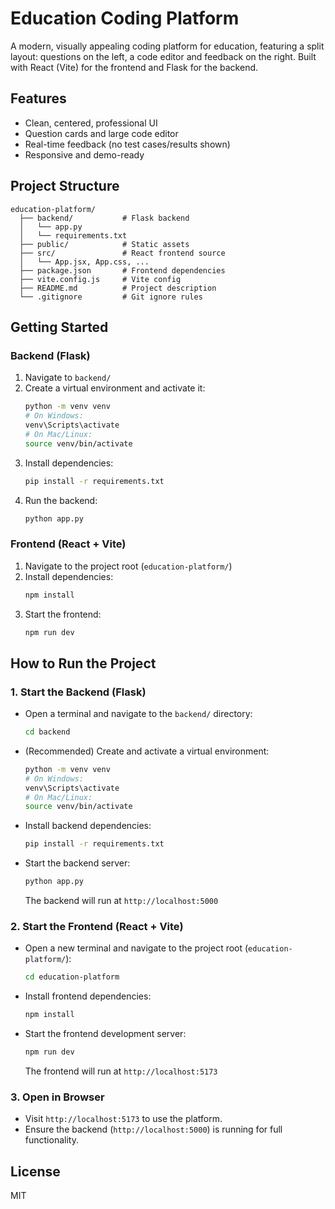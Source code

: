 # Education Coding Platform

A modern, visually appealing coding platform for education, featuring a split layout: questions on the left, a code editor and feedback on the right. Built with React (Vite) for the frontend and Flask for the backend.

## Features
- Clean, centered, professional UI
- Question cards and large code editor
- Real-time feedback (no test cases/results shown)
- Responsive and demo-ready

## Project Structure
```
education-platform/
  ├── backend/           # Flask backend
  │   └── app.py
  │   └── requirements.txt
  ├── public/            # Static assets
  ├── src/               # React frontend source
  │   └── App.jsx, App.css, ...
  ├── package.json       # Frontend dependencies
  ├── vite.config.js     # Vite config
  ├── README.md          # Project description
  └── .gitignore         # Git ignore rules
```

## Getting Started

### Backend (Flask)
1. Navigate to `backend/`
2. Create a virtual environment and activate it:
   ```sh
   python -m venv venv
   # On Windows:
   venv\Scripts\activate
   # On Mac/Linux:
   source venv/bin/activate
   ```
3. Install dependencies:
   ```sh
   pip install -r requirements.txt
   ```
4. Run the backend:
   ```sh
   python app.py
   ```

### Frontend (React + Vite)
1. Navigate to the project root (`education-platform/`)
2. Install dependencies:
   ```sh
   npm install
   ```
3. Start the frontend:
   ```sh
   npm run dev
   ```

## How to Run the Project

### 1. Start the Backend (Flask)
- Open a terminal and navigate to the `backend/` directory:
  ```sh
  cd backend
  ```
- (Recommended) Create and activate a virtual environment:
  ```sh
  python -m venv venv
  # On Windows:
  venv\Scripts\activate
  # On Mac/Linux:
  source venv/bin/activate
  ```
- Install backend dependencies:
  ```sh
  pip install -r requirements.txt
  ```
- Start the backend server:
  ```sh
  python app.py
  ```
  The backend will run at `http://localhost:5000`

### 2. Start the Frontend (React + Vite)
- Open a new terminal and navigate to the project root (`education-platform/`):
  ```sh
  cd education-platform
  ```
- Install frontend dependencies:
  ```sh
  npm install
  ```
- Start the frontend development server:
  ```sh
  npm run dev
  ```
  The frontend will run at `http://localhost:5173`

### 3. Open in Browser
- Visit `http://localhost:5173` to use the platform.
- Ensure the backend (`http://localhost:5000`) is running for full functionality.

## License
MIT

